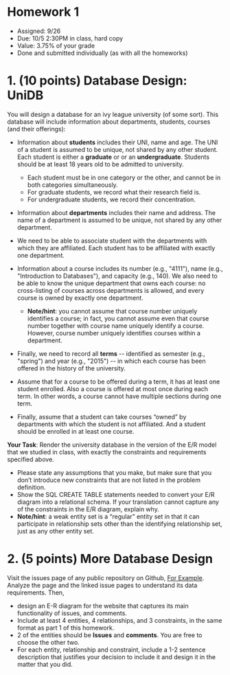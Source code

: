 # Homework 1

* Assigned: 9/26
* Due: 10/5 2:30PM in class, hard copy
* Value: 3.75% of your grade
* Done and submitted individually (as with all the homeworks)


# 1. (10 points) Database Design: UniDB


You will design a database for an ivy league university (of some sort). 
This database will include information about departments, students, courses (and their offerings):

* Information about **students** includes their UNI, name and age. The UNI of a student is assumed to be unique, not shared by any other student. Each student is either a **graduate** or or an **undergraduate**. Students should be at least 18 years old to be admitted to university.

  * Each student must be in one category or the other, and cannot be in both categories simultaneously.
  * For graduate students, we record what their research field is. 
  * For undergraduate students, we record their concentration.

* Information about **departments** includes their name and address. The name of a department
  is assumed to be unique, not shared by any other department.

* We need to be able to associate student with the departments with which they
  are affiliated. Each student has to be affiliated with exactly one department.

* Information about a course includes its number (e.g., "4111"), name (e.g.,
  "Introduction to Databases"), and capacity (e.g., 140). 
  We also need to be able to know the unique department that owns each course: 
  no cross-listing of courses across departments is allowed, and every course is 
  owned by exactly one department. 

  * **Note/hint**: you cannot assume that course number uniquely identifies a course; in fact, you
    cannot assume even that course number together with course name uniquely
    identify a course. However, course number uniquely identifies courses within a
    department.

* Finally, we need to record all **terms** -- identified as semester (e.g., "spring") and
  year (e.g., "2015") -- in which each course has been offered in the history of the
  university. 

* Assume that for a course to be offered during a term, it has at least one student enrolled. Also a course is offered at most once    during each term. In other words, a course cannot have multiple sections during one term. 

* Finally, assume that a student can take courses “owned” by departments with which the student is not affiliated. And a student should be enrolled in at least one course.

**Your Task**: Render the university database in the version of the
E/R model that we studied in class, with exactly the constraints and requirements
specified above. 

* Please state any assumptions that you make, but make sure that
  you don’t introduce new constraints that are not listed in the problem definition.
* Show the SQL CREATE TABLE statements needed to convert your E/R diagram into a relational schema. If your translation cannot capture any of the constraints in the E/R diagram, explain why.
* **Note/hint**: a weak entity set is a “regular” entity set in that it can
  participate in relationship sets other than the identifying relationship set, just as any
  other entity set.


# 2. (5 points) More Database Design


Visit the issues page of any public repository on Github, [For Example](https://github.com/tensorflow/tensorflow/issues). Analyze the page and the linked issue pages to understand its data requirements. 
Then, 
* design an E-R diagram for the website that captures its main functionality of issues, and comments.
* Include at least 4 entities, 4 relationships, and 3 constraints, in the same format as part 1 of this homework.
* 2 of the entities should be **Issues** and **comments**.  You are free to choose the other two.
* For each entity, relationship and constraint, include a 1-2 sentence description that justifies your decision to include it and design it in the matter that you did.
